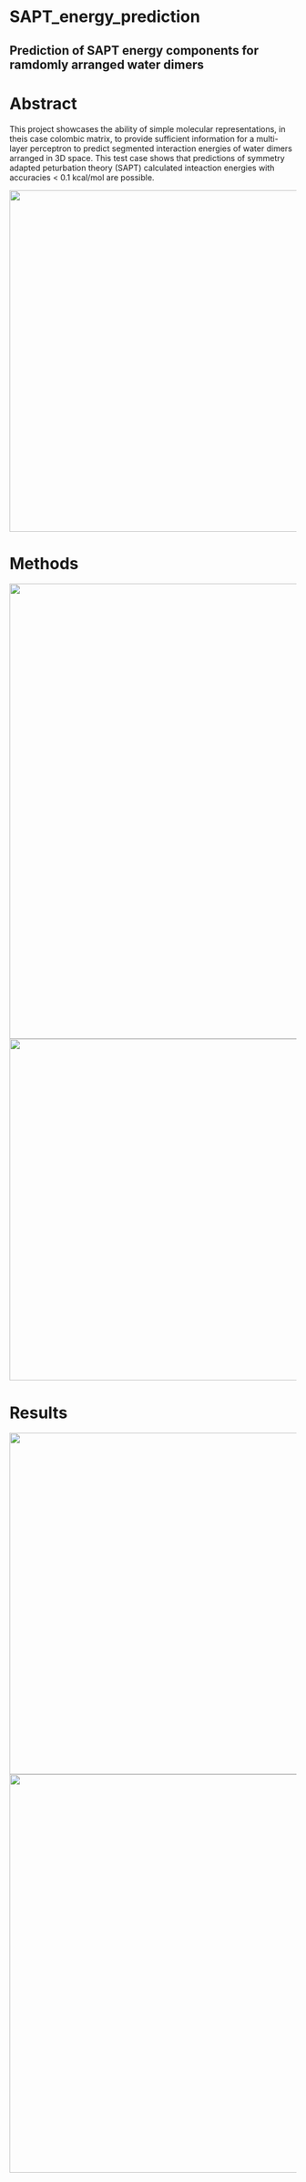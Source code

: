 # SAPT_energy_prediction
## Prediction of SAPT energy components for ramdomly arranged water dimers

# Abstract
This project showcases the ability of simple molecular representations, in theis case colombic matrix, to provide sufficient information for a multi-layer perceptron to predict segmented interaction energies of water dimers arranged in 3D space. This test case shows that predictions of symmetry adapted peturbation theory (SAPT) calculated inteaction energies with accuracies < 0.1 kcal/mol are possible.

<img src="https://raw.github.com/eisenhart-andrew/SAPT_energy_prediction/main/images/toc_image.png" width="700" height="600">

# Methods
<img src="https://raw.github.com/eisenhart-andrew/SAPT_energy_prediction/main/images/diagram.png" width="600" height="800">

<img src="https://raw.github.com/eisenhart-andrew/SAPT_energy_prediction/main/images/Input_data.jpg" width="800" height="600">

# Results

<img src="https://raw.github.com/eisenhart-andrew/SAPT_energy_prediction/main/images/combined_accuracy_prediction_plot.jpg" width="800" height="600">

<img src="https://raw.github.com/eisenhart-andrew/SAPT_energy_prediction/main/images/MEA_measures_spectrum.jpg" width="700" height="700">

